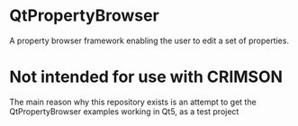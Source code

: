 # QtPropertyBrowser
A property browser framework enabling the user to edit a set of properties.

# Not intended for use with CRIMSON

The main reason why this repository exists is an attempt to get the QtPropertyBrowser examples working in Qt5, as a test project
